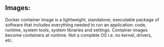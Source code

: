 ## Images:
Docker container image is a lightweight, standalone, executable package of software that includes everything needed to run an application: code, runtime, system tools, system libraries and settings. Container images become containers at runtime. Not a complete OS i.e. no kernel, drivers, etc.
